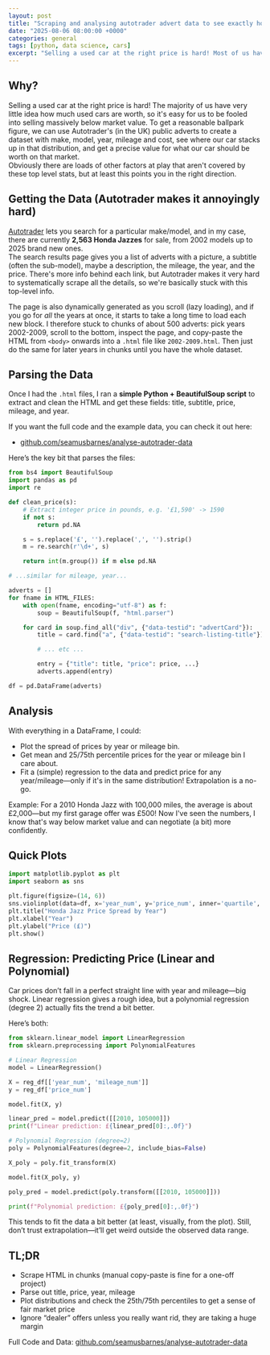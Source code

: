 ```yaml
---
layout: post
title: "Scraping and analysing autotrader advert data to see exactly how much I'm getting ripped off"
date: "2025-08-06 08:00:00 +0000"
categories: general
tags: [python, data science, cars]
excerpt: "Selling a used car at the right price is hard! Most of us have no idea how much used cars are worth, so it's easy to get fooled into selling way below market value. Here's how I used autotrader's UK public adverts to create a dataset with make, model, year, mileage and cost, see where my car stacks up, and get a more precise idea of what it should be worth."
---
```


## Why?

Selling a used car at the right price is hard! The majority of us have very little idea how much used cars are worth, so it's easy for us to be fooled into selling massively below market value. To get a reasonable ballpark figure, we can use Autotrader's (in the UK) public adverts to create a dataset with make, model, year, mileage and cost, see where our car stacks up in that distribution, and get a precise value for what our car should be worth on that market.  
Obviously there are loads of other factors at play that aren't covered by these top level stats, but at least this points you in the right direction.

## Getting the Data (Autotrader makes it annoyingly hard)

[Autotrader](https://www.autotrader.co.uk) lets you search for a particular make/model, and in my case, there are currently **2,563 Honda Jazzes** for sale, from 2002 models up to 2025 brand new ones.  
The search results page gives you a list of adverts with a picture, a subtitle (often the sub-model), maybe a description, the mileage, the year, and the price. There's more info behind each link, but Autotrader makes it very hard to systematically scrape all the details, so we're basically stuck with this top-level info.

The page is also dynamically generated as you scroll (lazy loading), and if you go for _all_ the years at once, it starts to take a long time to load each new block. I therefore stuck to chunks of about 500 adverts: pick years 2002-2009, scroll to the bottom, inspect the page, and copy-paste the HTML from `<body>` onwards into a `.html` file like `2002-2009.html`. Then just do the same for later years in chunks until you have the whole dataset.

## Parsing the Data

Once I had the `.html` files, I ran a **simple Python + BeautifulSoup script** to extract and clean the HTML and get these fields: title, subtitle, price, mileage, and year.

If you want the full code and the example data, you can check it out here:

- [github.com/seamusbarnes/analyse-autotrader-data](https://github.com/seamusbarnes/analyse-autotrader-data)

Here’s the key bit that parses the files:

```python
from bs4 import BeautifulSoup
import pandas as pd
import re

def clean_price(s):
    # Extract integer price in pounds, e.g. '£1,590' -> 1590
    if not s:
        return pd.NA

    s = s.replace('£', '').replace(',', '').strip()
    m = re.search(r'\d+', s)

    return int(m.group()) if m else pd.NA

# ...similar for mileage, year...

adverts = []
for fname in HTML_FILES:
    with open(fname, encoding="utf-8") as f:
        soup = BeautifulSoup(f, "html.parser")

    for card in soup.find_all("div", {"data-testid": "advertCard"}):
        title = card.find("a", {"data-testid": "search-listing-title"}).get_text(strip=True)

        # ... etc ...

        entry = {"title": title, "price": price, ...}
        adverts.append(entry)

df = pd.DataFrame(adverts)
```

## Analysis

With everything in a DataFrame, I could:

- Plot the spread of prices by year or mileage bin.
- Get mean and 25/75th percentile prices for the year or mileage bin I care about.
- Fit a (simple) regression to the data and predict price for any year/mileage—only if it's in the same distribution! Extrapolation is a no-go.

Example: For a 2010 Honda Jazz with 100,000 miles, the average is about £2,000—but my first garage offer was £500! Now I've seen the numbers, I know that's way below market value and can negotiate (a bit) more confidently.

## Quick Plots

```python
import matplotlib.pyplot as plt
import seaborn as sns

plt.figure(figsize=(14, 6))
sns.violinplot(data=df, x='year_num', y='price_num', inner='quartile', cut=0)
plt.title("Honda Jazz Price Spread by Year")
plt.xlabel("Year")
plt.ylabel("Price (£)")
plt.show()
```

## Regression: Predicting Price (Linear and Polynomial)

Car prices don’t fall in a perfect straight line with year and mileage—big shock. Linear regression gives a rough idea, but a polynomial regression (degree 2) actually fits the trend a bit better.

Here’s both:

```python
from sklearn.linear_model import LinearRegression
from sklearn.preprocessing import PolynomialFeatures

# Linear Regression
model = LinearRegression()

X = reg_df[['year_num', 'mileage_num']]
y = reg_df['price_num']

model.fit(X, y)

linear_pred = model.predict([[2010, 105000]])
print(f"Linear prediction: £{linear_pred[0]:,.0f}")

# Polynomial Regression (degree=2)
poly = PolynomialFeatures(degree=2, include_bias=False)

X_poly = poly.fit_transform(X)

model.fit(X_poly, y)

poly_pred = model.predict(poly.transform([[2010, 105000]]))

print(f"Polynomial prediction: £{poly_pred[0]:,.0f}")
```

This tends to fit the data a bit better (at least, visually, from the plot). Still, don’t trust extrapolation—it’ll get weird outside the observed data range.

## TL;DR

- Scrape HTML in chunks (manual copy-paste is fine for a one-off project)
- Parse out title, price, year, mileage
- Plot distributions and check the 25th/75th percentiles to get a sense of fair market price
- Ignore “dealer” offers unless you really want rid, they are taking a huge margin

Full Code and Data: [github.com/seamusbarnes/analyse-autotrader-data](https://github.com/seamusbarnes/analyse-autotrader-data)
